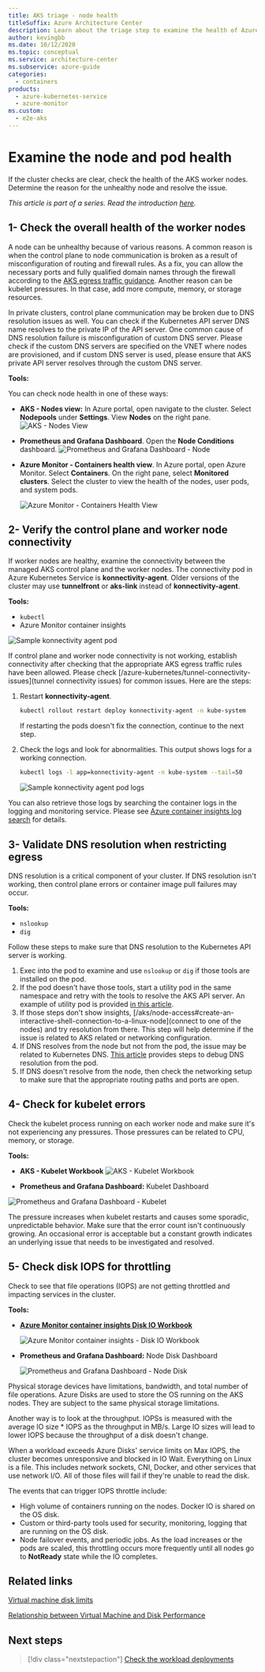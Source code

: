 ```yaml
---
title: AKS triage - node health
titleSuffix: Azure Architecture Center
description: Learn about the triage step to examine the health of Azure Kubernetes Services (AKS) worker nodes and pods.
author: kevingbb
ms.date: 10/12/2020
ms.topic: conceptual
ms.service: architecture-center
ms.subservice: azure-guide
categories:
  - containers
products:
  - azure-kubernetes-service
  - azure-monitor
ms.custom:
  - e2e-aks
---
```


# Examine the node and pod health

If the cluster checks are clear, check the health of the AKS worker nodes. Determine the reason for the unhealthy node and resolve the issue.

_This article is part of a series. Read the introduction [here](aks-triage-practices.md)._

## 1- Check the overall health of the worker nodes

A node can be unhealthy because of various reasons. A common reason is when the control plane to node communication is broken as a result of misconfiguration of routing and firewall rules. As a fix, you can allow the necessary ports and fully qualified domain names through the firewall according to the [AKS egress traffic guidance](/azure/aks/limit-egress-traffic). Another reason can be kubelet pressures. In that case, add more compute, memory, or storage resources.

In private clusters, control plane communication may be broken due to DNS resolution issues as well. You can check if the Kubernetes API server DNS name resolves to the private IP of the API server. One common cause of DNS resolution failure is misconfiguration of custom DNS server. Please check if the custom DNS servers are specified on the VNET where nodes are provisioned, and if custom DNS server is used, please ensure that AKS private API server resolves through the custom DNS server. 

**Tools:**

You can check node health in one of these ways:

- **AKS - Nodes view:** In Azure portal, open navigate to the cluster. Select **Nodepools** under **Settings**. View **Nodes** on the right pane.
![AKS - Nodes View](images/aks-node-health.png)

- **Prometheus and Grafana Dashboard**. Open the **Node Conditions** dashboard.
![Prometheus and Grafana Dashboard - Node](images/node-conditions.png)

- **Azure Monitor - Containers health view**. In Azure portal, open Azure Monitor. Select **Containers**.  On the right pane, select **Monitored clusters**. Select the cluster to view the health of the nodes, user pods, and system pods.

    ![Azure Monitor - Containers Health View](images/azuremonitor-containershealth.png)



## 2- Verify the control plane and worker node connectivity

If worker nodes are healthy, examine the connectivity between the managed AKS control plane and the worker nodes. The connectivity pod in Azure Kubernetes Service is **konnectivity-agent**. Older versions of the cluster may use **tunnelfront** or **aks-link** instead of **konnectivity-agent**. 

**Tools:**

- `kubectl`
- Azure Monitor container insights

![Sample konnectivity agent pod](images/konnectivity-pod-health.png)

If control plane and worker node connectivity is not working, establish connectivity after checking that the appropriate AKS egress traffic rules have been allowed. Please check [/azure-kubernetes/tunnel-connectivity-issues](tunnel connectivity issues) for common issues.  Here are the steps:

1. Restart **konnectivity-agent**.

   ```bash
   kubectl rollout restart deploy konnectivity-agent -n kube-system
   ```

   If restarting the pods doesn't fix the connection, continue to the next step.

2. Check the logs and look for abnormalities. This output shows logs for a working connection.

   ```bash
   kubectl logs -l app=konnectivity-agent -n kube-system --tail=50
   ```

   ![Sample `konnectivity agent pod` logs](images/konnectivity-pod-logs.png)

You can also retrieve those logs by searching the container logs in the logging and monitoring service. Please see [Azure container insights log search](/azure/azure-monitor/insights/container-insights-log-search) for details.

## 3- Validate DNS resolution when restricting egress

DNS resolution is a critical component of your cluster. If DNS resolution isn't working, then control plane errors or container image pull failures may occur.

**Tools:**

- `nslookup`
- `dig`

Follow these steps to make sure that DNS resolution to the Kubernetes API server is working.

1. Exec into the pod to examine and use `nslookup` or `dig` if those tools are installed on the pod.
2. If the pod doesn't have those tools, start a utility pod in the same namespace and retry with the tools to resolve the AKS API server. An example of utility pod  is provided [in this article](/azure-kubernetes/troubleshoot-dns-failure-from-pod-but-not-from-worker-node).
3. If those steps don't show insights, [/aks/node-access#create-an-interactive-shell-connection-to-a-linux-node](connect to one of the nodes) and try resolution from there. This step will help determine if the issue is related to AKS related or networking configuration.
4. If DNS resolves from the node but not from the pod, the issue may be related to Kubernetes DNS. [This article](/azure-kubernetes/troubleshoot-dns-failure-from-pod-but-not-from-worker-node) provides steps to debug DNS resolution from the pod. 
5. If DNS doesn't resolve from the node, then check the networking setup to make sure that the appropriate routing paths and ports are open.

## 4- Check for kubelet errors

Check the kubelet process running on each worker node and make sure it's not experiencing any pressures. Those pressures can be related to CPU, memory, or storage.

**Tools:**

- **AKS - Kubelet Workbook**
![AKS - Kubelet Workbook](images/aks-kubeletworkbook.png)

- **Prometheus and Grafana Dashboard:** Kubelet Dashboard
  
![Prometheus and Grafana Dashboard - Kubelet](images/kubelet-conditions.png)

The pressure increases when kubelet restarts and causes some sporadic, unpredictable behavior. Make sure that the error count isn't continuously growing. An occasional error is acceptable but a constant growth indicates an underlying issue that needs to be investigated and resolved.

## 5- Check disk IOPS for throttling

Check to see that file operations (IOPS) are not getting throttled and impacting services in the cluster.

**Tools:**

- **[Azure Monitor container insights Disk IO Workbook](/azure/azure-monitor/insights/container-insights-analyze#workbooks)**

    ![Azure Monitor container insights - Disk IO Workbook](images/aks-diskioworkbook.png)

- **Prometheus and Grafana Dashboard:** Node Disk Dashboard
  
    ![Prometheus and Grafana Dashboard - Node Disk](images/node-diskio.png)

Physical storage devices have limitations, bandwidth, and total number of file operations. Azure Disks are used to store the OS running on the AKS nodes. They are subject to the same physical storage limitations.

Another way is to look at the throughput. IOPSs is measured with the average IO size * IOPS as the throughput in MB/s. Large IO sizes will lead to lower IOPS because the throughput of a disk doesn't change.

When a workload exceeds Azure Disks' service limits on Max IOPS, the cluster becomes unresponsive and blocked in IO Wait. Everything on Linux is a file. This includes network sockets, CNI, Docker, and other services that use network I/O. All of those files will fail if they're unable to read the disk.

The events that can trigger IOPS throttle include:

- High volume of containers running on the nodes. Docker IO is shared on the OS disk.
- Custom or third-party tools used for security, monitoring, logging that are running on the OS disk.
- Node failover events, and periodic jobs. As the load increases or the pods are scaled, this throttling occurs more frequently until all nodes go to **NotReady** state while the IO completes.

## Related links

[Virtual machine disk limits](/azure/azure-resource-manager/management/azure-subscription-service-limits#virtual-machine-disk-limits)

[Relationship between Virtual Machine and Disk Performance](/azure/virtual-machines/linux/disk-performance-linux)

## Next steps

> [!div class="nextstepaction"]
> [Check the workload deployments](aks-triage-deployment.md)
